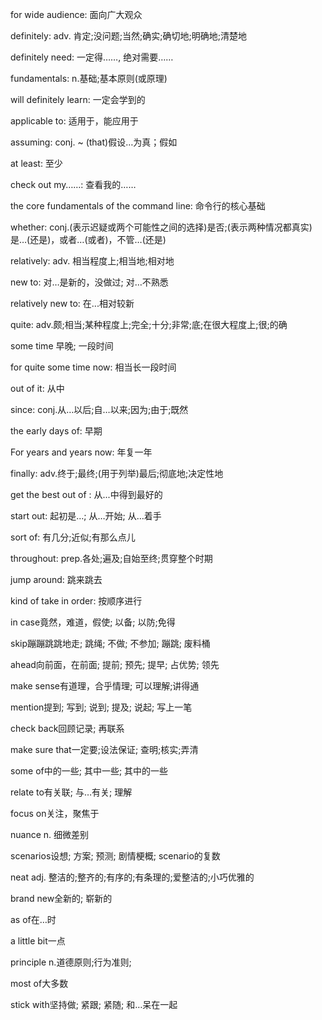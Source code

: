 for wide audience: 面向广大观众

definitely: adv. 肯定;没问题;当然;确实;确切地;明确地;清楚地


definitely need: 一定得……, 绝对需要……

fundamentals: n.基础;基本原则(或原理)

will definitely learn: 一定会学到的

applicable to: 适用于，能应用于

assuming: conj. ~ (that)假设…为真；假如

at least: 至少

check out my……: 查看我的……

the core fundamentals of the command line: 命令行的核心基础 

whether: conj.(表示迟疑或两个可能性之间的选择)是否;(表示两种情况都真实)是…(还是)，或者…(或者)，不管…(还是)

relatively: adv. 相当程度上;相当地;相对地

new to: 对…是新的，没做过; 对…不熟悉

relatively new to: 在...相对较新

quite: adv.颇;相当;某种程度上;完全;十分;非常;底;在很大程度上;很;的确

some time 早晚; 一段时间

for quite some time now: 相当长一段时间

out of it: 从中

since: conj.从…以后;自…以来;因为;由于;既然

the early days of: 早期

For years and years now: 年复一年

finally: adv.终于;最终;(用于列举)最后;彻底地;决定性地

get the best out of : 从...中得到最好的

start out: 起初是…; 从…开始; 从…着手

sort of: 有几分;近似;有那么点儿

throughout: prep.各处;遍及;自始至终;贯穿整个时期

jump around: 跳来跳去

kind of take in order: 按顺序进行

in case竟然，难道，假使; 以备; 以防;免得

skip蹦蹦跳跳地走; 跳绳; 不做; 不参加; 蹦跳; 废料桶

ahead向前面，在前面; 提前; 预先; 提早; 占优势; 领先

make sense有道理，合乎情理; 可以理解;讲得通

mention提到; 写到; 说到; 提及; 说起; 写上一笔

check back回顾记录; 再联系

make sure that一定要;设法保证; 查明;核实;弄清

some of中的一些; 其中一些; 其中的一些

relate to有关联; 与…有关; 理解

focus on关注，聚焦于

nuance n. 细微差别

scenarios设想; 方案; 预测; 剧情梗概; scenario的复数

neat adj. 整洁的;整齐的;有序的;有条理的;爱整洁的;小巧优雅的

brand new全新的; 崭新的

as of在…时

a little bit一点

principle n.道德原则;行为准则;

most of大多数

stick with坚持做; 紧跟; 紧随; 和…呆在一起